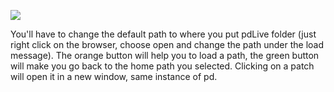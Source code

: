 <a href='http://picasaweb.google.com/lh/photo/sLbsJ___wS2qFA2gCvzI5w?feat=embedwebsite'><img src='http://lh3.ggpht.com/_TZMojZ6BS9g/THlS_lYD2RI/AAAAAAAAABQ/aVJ8sXBHRts/s800/Browser1.png' /></a>

You'll have to change the default path to where you put pdLive folder (just right click on the browser, choose open and change the path under the load message).
The orange button will help you to load a path, the green button will make you go   back to the home path you selected.
Clicking on a patch will open it in a new window, same instance of pd.